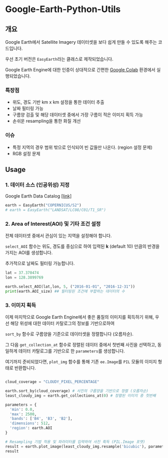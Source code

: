 # Google-Earth-Python-Utils


## 개요 

Google Earth에서 Satellite Imagery 데이터셋을 보다 쉽게 만들 수 있도록 해주는 코드입니다.

우선 초기 버전은 `EasyEarth`라는 클래스로 제작되었습니다.

Google Earth Engine에 대한 인증이 상대적으로 간편한 [Google Colab](https://colab.research.google.com/) 환경에서 실행되었습니다.

### 특장점
- 위도, 경도 기반 km x km 설정을 통한 데이터 추출
- 날짜 필터링 가능
- 구름양 검출 및 해당 데이터셋 중에서 가장 구름이 적은 이미지 획득 가능
- 손쉬운 resampling을 통한 화질 개선

 

### 이슈

- 특정 지역의 경우 범위 밖으로 인식되어 빈 값들만 나온다. (region 설정 문제)
- RGB 설정 문제


## Usage

### 1. 데이터 소스 (인공위성) 지정

Google Earth Data Catalog [[link]](https://developers.google.com/earth-engine/datasets)

```python
earth = EasyEarth("COPERNICUS/S2")
# earth = EasyEarth("LANDSAT/LC08/C01/T1_SR")
```

### 2. Area of Interest(AOI) 및 기타 조건 설정 

전체 데이터셋 중에서 관심이 있는 지역을 설정해야 합니다. 

`select_AOI` 함수는 위도, 경도를 중심으로 하여 입력된 **k** (default 10) 만큼의 반경을 가지는 AOI를 생성합니다.

추가적으로 날짜도 필터링 가능합니다.

```python
lat = 37.370474
lon = 128.3899769 

earth.select_AOI(lat,lon, 5, ("2016-01-01", "2016-12-31")) 
print(earth.AOI_size) ## 필터링된 조건에 부합하는 데이터의 수
```

### 3. 이미지 획득

이제 마지막으로 Google Earth Engine에서 좋은 품질의 이미지를 획득하기 위해, 우선 해당 위성에 대한 데이터 카탈로그의 정보를 기반으로하여 

`sort_by` 함수로 구름양을 기준으로 데이터셋을 정렬합니다 (오름차순).

그 다음 `get_collection_at` 함수로 정렬된 데이터 중에서 첫번째 사진을 선택하고, 동일하게 데이터 카탈로그를 기반으로 한 `parameters`를 생성합니다.

여기까지 준비되었다면,  `plot_img` 함수를 통해 기존 `ee.Image`를 `PIL` 모듈의 이미지 형태로 반환합니다. 


```python

cloud_coverage = "CLOUDY_PIXEL_PERCENTAGE"

earth.sort_by(cloud_coverage) # 사진의 구름양을 기반으로 정렬 (오름차순)
least_cloudy_img = earth.get_collections_at(0) # 정렬된 이미지 중 첫번째

parameters = {
  'min': 0.0,
  'max': 2500,
  'bands': ['B4', 'B3', 'B2'],
  'dimensions': 512,
  'region': earth.AOI
}

# Resampling 기법 적용 및 파라미터를 입력하여 사진 획득 (PIL.Image 포맷)
result = earth.plot_image(least_cloudy_img.resample('bicubic'), parameters, cloud_coverage) 
result

```
